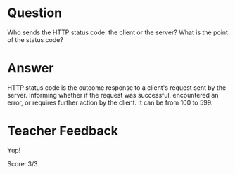 # Question

Who sends the HTTP status code: the client or the server? What is the point of the status code?

# Answer
HTTP status code is the outcome response to a client's request sent by the server. Informing whether if the request was successful, encountered an error, or requires further action by the client. It can be from 100 to 599.

# Teacher Feedback

Yup!

Score: 3/3